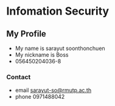 # Infomation Security

## My Profile
- My name is sarayut soonthonchuen
- My nickname is Boss
- 056450204036-8
### Contact
- email sarayut-so@rmutp.ac.th
- phone 0971488042
